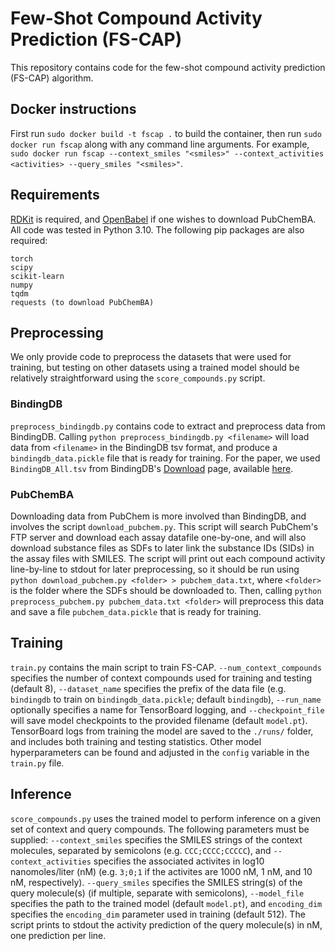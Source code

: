 # Few-Shot Compound Activity Prediction (FS-CAP)

This repository contains code for the few-shot compound activity prediction (FS-CAP) algorithm. 

## Docker instructions
First run `sudo docker build -t fscap .` to build the container, then run `sudo docker run fscap` along with any command line arguments. For example, `sudo docker run fscap --context_smiles "<smiles>" --context_activities <activities> --query_smiles "<smiles>"`.

## Requirements
[RDKit](https://www.rdkit.org/docs/Install.html) is required, and [OpenBabel](https://openbabel.org/docs/dev/Installation/install.html) if one wishes to download PubChemBA. All code was tested in Python 3.10. The following pip packages are also required:
```
torch
scipy
scikit-learn
numpy
tqdm
requests (to download PubChemBA)
```

## Preprocessing
We only provide code to preprocess the datasets that were used for training, but testing on other datasets using a trained model should be relatively straightforward using the `score_compounds.py` script.

### BindingDB
`preprocess_bindingdb.py` contains code to extract and preprocess data from BindingDB. Calling `python preprocess_bindingdb.py <filename>` will load data from `<filename>` in the BindingDB tsv format, and produce a `bindingdb_data.pickle` file that is ready for training. For the paper, we used `BindingDB_All.tsv` from BindingDB's [Download](https://www.bindingdb.org/rwd/bind/chemsearch/marvin/SDFdownload.jsp?all_download=yes) page, available [here](https://www.bindingdb.org/bind/downloads/BindingDB_All_2022m8.tsv.zip). 

### PubChemBA
Downloading data from PubChem is more involved than BindingDB, and involves the script `download_pubchem.py`. This script will search PubChem's FTP server and download each assay datafile one-by-one, and will also download substance files as SDFs to later link the substance IDs (SIDs) in the assay files with SMILES. The script will print out each compound activity line-by-line to stdout for later preprocessing, so it should be run using `python download_pubchem.py <folder> > pubchem_data.txt`, where `<folder>` is the folder where the SDFs should be downloaded to. Then, calling `python preprocess_pubchem.py pubchem_data.txt <folder>` will preprocess this data and save a file `pubchem_data.pickle` that is ready for training.

## Training
`train.py` contains the main script to train FS-CAP. `--num_context_compounds` specifies the number of context compounds used for training and testing (default 8), `--dataset_name` specifies the prefix of the data file (e.g. `bindingdb` to train on `bindingdb_data.pickle`; default `bindingdb`), `--run_name` optionally specifies a name for TensorBoard logging, and `--checkpoint_file` will save model checkpoints to the provided filename (default `model.pt`). TensorBoard logs from training the model are saved to the `./runs/` folder, and includes both training and testing statistics. Other model hyperparameters can be found and adjusted in the `config` variable in the `train.py` file.

## Inference
`score_compounds.py` uses the trained model to perform inference on a given set of context and query compounds. The following parameters must be supplied: `--context_smiles` specifies the SMILES strings of the context molecules, separated by semicolons (e.g. `CCC;CCCC;CCCCC`), and `--context_activities` specifies the associated activites in log10 nanomoles/liter (nM) (e.g. `3;0;1` if the activites are 1000 nM, 1 nM, and 10 nM, respectively). `--query_smiles` specifies the SMILES string(s) of the query molecule(s) (if multiple, separate with semicolons), `--model_file` specifies the path to the trained model (default `model.pt`), and `encoding_dim` specifies the `encoding_dim` parameter used in training (default 512). The script prints to stdout the activity prediction of the query molecule(s) in nM, one prediction per line.